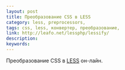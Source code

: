 ```yaml
---
layout: post
title: Преобразование CSS в LESS
category: less, preprocessors, 
tags: css, less, конвертер, преобразование, 
link: http://leafo.net/lessphp/lessify/
description: 
keywords: 
---
```


<p>Преобразование CSS в <a href="/search/id41">LESS</a> он-лайн.</p>
